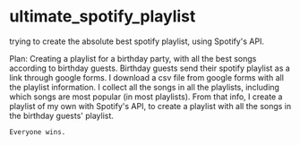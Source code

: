 # ultimate_spotify_playlist
trying to create the absolute best spotify playlist, using Spotify's API.



Plan:
    Creating a playlist for a birthday party, with all the best songs according to birthday guests.
    Birthday guests send their spotify playlist as a link through google forms. 
    I download a csv file from google forms with all the playlist information.
    I collect all the songs in all the playlists, including which songs are most popular (in most playlists).
    From that info, I create a playlist of my own with Spotify's API, to create a playlist with all the songs in the birthday guests' playlist.

    Everyone wins.